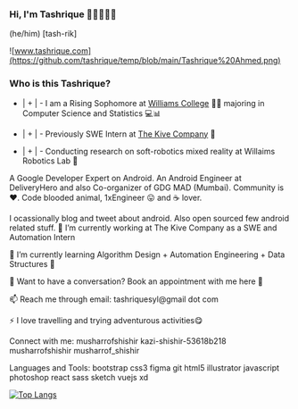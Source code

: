 ### Hi, I'm Tashrique 👋🏻👨🏻‍💻
(he/him) [tash-rik]

![www.tashrique.com](https://github.com/tashrique/temp/blob/main/Tashrique%20Ahmed.png)


### Who is this Tashrique?

* | + | - I am a Rising Sophomore at [Williams College](https://www.williams.edu) 💜🐮 majoring in Computer Science and Statistics 💻📊

* | + | - Previously SWE Intern at [The Kive Company](https://www.artkiveapp.com) 🎨

* | + | - Conducting research on soft-robotics mixed reality at Willaims Robotics Lab 🤖



A Google Developer Expert on Android. An Android Engineer at DeliveryHero and also Co-organizer of GDG MAD (Mumbai). Community is ❤️. Code blooded animal, 1xEngineer 😛 and ☕ lover.

I ocassionally blog and tweet about android. Also open sourced few android related stuff.
🔭 I’m currently working at The Kive Company as a SWE and Automation Intern

🌱 I’m currently learning Algorithm Design + Automation Engineering + Data Structures 🐸

💬 Want to have a conversation? Book an appointment with me here 👀

📫 Reach me through email: tashriquesyl@gmail dot com

⚡ I love travelling and trying adventurous activities😋

Connect with me:
musharrofshishir kazi-shishir-53618b218 musharrofshishir musharrof_shishir

Languages and Tools:
bootstrap css3 figma git html5 illustrator javascript photoshop react sass sketch vuejs xd

[![Top Langs](https://github-readme-stats.vercel.app/api/top-langs/?username=tashrique)](https://github.com/tashrique/github-readme-stats)
